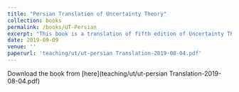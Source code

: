 ```yaml
---
title: "Persian Translation of Uncertainty Theory"
collection: books
permalink: /books/UT-Persian
excerpt: "This book is a translation of fifth edition of Uncertainty Theory, by: Baoding Liu. Feel free to share it"
date: 2019-09-09
venue: ''
paperurl: 'teaching/ut/ut-persian Translation-2019-08-04.pdf'
---
```



Download the book from [here](teaching/ut/ut-persian Translation-2019-08-04.pdf)
